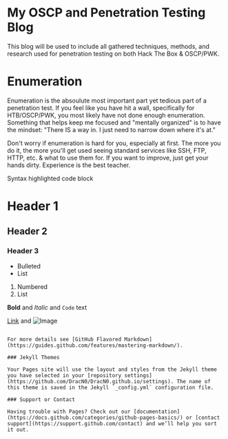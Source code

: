# My OSCP and Penetration Testing Blog

This blog will be used to include all gathered techniques, methods, and research used for penetration testing on both Hack The Box & OSCP/PWK.

# Enumeration

Enumeration is the absoulute most important part yet tedious part of a penetration test. If you feel like you have hit a wall, specifically for HTB/OSCP/PWK, you most likely have not done enough enumeration. Something that helps keep me focused and "mentally organized" is to have the mindset:
"There IS a way in. I just need to narrow down where it's at."

Don't worry if enumeration is hard for you, especially at first. The more you do it, the more you'll get used seeing standard services like SSH, FTP, HTTP, etc. & what to use them for. If you want to improve, just get your hands dirty. Experience is the best teacher.

Syntax highlighted code block

# Header 1
## Header 2
### Header 3

- Bulleted
- List

1. Numbered
2. List

**Bold** and _Italic_ and `Code` text

[Link](url) and ![Image](src)
```

For more details see [GitHub Flavored Markdown](https://guides.github.com/features/mastering-markdown/).

### Jekyll Themes

Your Pages site will use the layout and styles from the Jekyll theme you have selected in your [repository settings](https://github.com/DracN0/DracN0.github.io/settings). The name of this theme is saved in the Jekyll `_config.yml` configuration file.

### Support or Contact

Having trouble with Pages? Check out our [documentation](https://docs.github.com/categories/github-pages-basics/) or [contact support](https://support.github.com/contact) and we’ll help you sort it out.
